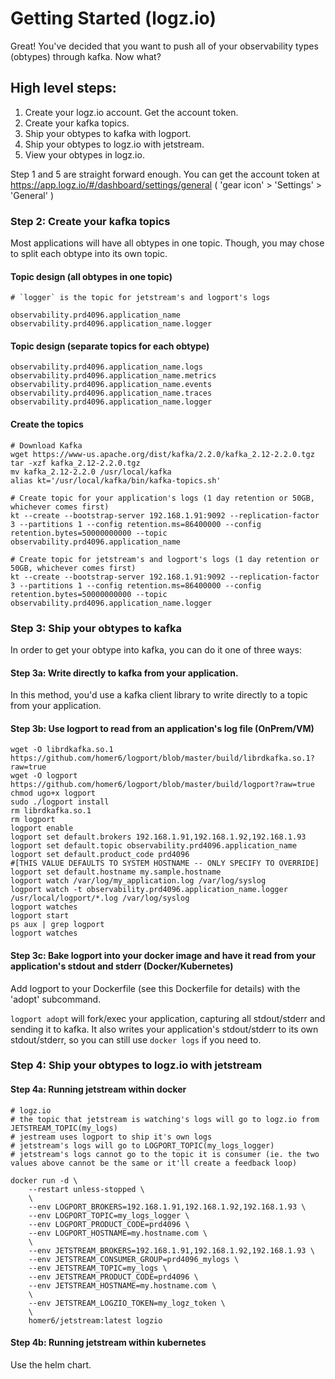 
# Getting Started (logz.io)

Great! You've decided that you want to push all of your observability types (obtypes) through kafka. Now what?


## High level steps:

1. Create your logz.io account. Get the account token.
2. Create your kafka topics.
3. Ship your obtypes to kafka with logport.
4. Ship your obtypes to logz.io with jetstream.
5. View your obtypes in logz.io.

Step 1 and 5 are straight forward enough. You can get the account token at https://app.logz.io/#/dashboard/settings/general  ( 'gear icon' > 'Settings' > 'General' )

### Step 2: Create your kafka topics

Most applications will have all obtypes in one topic. Though, you may chose to split each obtype into its own topic.

#### Topic design (all obtypes in one topic)

```
# `logger` is the topic for jetstream's and logport's logs

observability.prd4096.application_name
observability.prd4096.application_name.logger
```

#### Topic design (separate topics for each obtype)

```
observability.prd4096.application_name.logs
observability.prd4096.application_name.metrics
observability.prd4096.application_name.events
observability.prd4096.application_name.traces
observability.prd4096.application_name.logger
```

#### Create the topics

```
# Download Kafka
wget https://www-us.apache.org/dist/kafka/2.2.0/kafka_2.12-2.2.0.tgz
tar -xzf kafka_2.12-2.2.0.tgz
mv kafka_2.12-2.2.0 /usr/local/kafka
alias kt='/usr/local/kafka/bin/kafka-topics.sh'

# Create topic for your application's logs (1 day retention or 50GB, whichever comes first)
kt --create --bootstrap-server 192.168.1.91:9092 --replication-factor 3 --partitions 1 --config retention.ms=86400000 --config retention.bytes=50000000000 --topic observability.prd4096.application_name

# Create topic for jetstream's and logport's logs (1 day retention or 50GB, whichever comes first)
kt --create --bootstrap-server 192.168.1.91:9092 --replication-factor 3 --partitions 1 --config retention.ms=86400000 --config retention.bytes=50000000000 --topic observability.prd4096.application_name.logger
````



### Step 3: Ship your obtypes to kafka

In order to get your obtype into kafka, you can do it one of three ways:

#### Step 3a: Write directly to kafka from your application.

In this method, you'd use a kafka client library to write directly to a topic from your application.

#### Step 3b: Use logport to read from an application's log file (OnPrem/VM)

```
wget -O librdkafka.so.1 https://github.com/homer6/logport/blob/master/build/librdkafka.so.1?raw=true
wget -O logport https://github.com/homer6/logport/blob/master/build/logport?raw=true
chmod ugo+x logport
sudo ./logport install
rm librdkafka.so.1
rm logport
logport enable
logport set default.brokers 192.168.1.91,192.168.1.92,192.168.1.93
logport set default.topic observability.prd4096.application_name
logport set default.product_code prd4096
#[THIS VALUE DEFAULTS TO SYSTEM HOSTNAME -- ONLY SPECIFY TO OVERRIDE] logport set default.hostname my.sample.hostname
logport watch /var/log/my_application.log /var/log/syslog
logport watch -t observability.prd4096.application_name.logger /usr/local/logport/*.log /var/log/syslog
logport watches
logport start
ps aux | grep logport
logport watches
```

#### Step 3c: Bake logport into your docker image and have it read from your application's stdout and stderr (Docker/Kubernetes)

Add logport to your Dockerfile (see this Dockerfile for details) with the 'adopt' subcommand.

`logport adopt` will fork/exec your application, capturing all stdout/stderr and sending it to kafka. It also
writes your application's stdout/stderr to its own stdout/stderr, so you can still use `docker logs` if you
need to.


### Step 4: Ship your obtypes to logz.io with jetstream

#### Step 4a: Running jetstream within docker
```
# logz.io
# the topic that jetstream is watching's logs will go to logz.io from JETSTREAM_TOPIC(my_logs)
# jestream uses logport to ship it's own logs
# jetstream's logs will go to LOGPORT_TOPIC(my_logs_logger)
# jetstream's logs cannot go to the topic it is consumer (ie. the two values above cannot be the same or it'll create a feedback loop) 

docker run -d \
    --restart unless-stopped \
    \
    --env LOGPORT_BROKERS=192.168.1.91,192.168.1.92,192.168.1.93 \
    --env LOGPORT_TOPIC=my_logs_logger \
    --env LOGPORT_PRODUCT_CODE=prd4096 \
    --env LOGPORT_HOSTNAME=my.hostname.com \
    \
    --env JETSTREAM_BROKERS=192.168.1.91,192.168.1.92,192.168.1.93 \
    --env JETSTREAM_CONSUMER_GROUP=prd4096_mylogs \
    --env JETSTREAM_TOPIC=my_logs \
    --env JETSTREAM_PRODUCT_CODE=prd4096 \
    --env JETSTREAM_HOSTNAME=my.hostname.com \
    \
    --env JETSTREAM_LOGZIO_TOKEN=my_logz_token \
    \
    homer6/jetstream:latest logzio
```


#### Step 4b: Running jetstream within kubernetes

Use the helm chart.